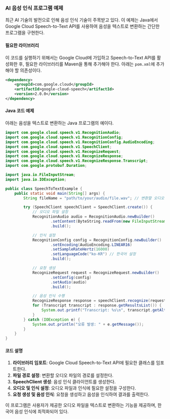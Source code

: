 ### AI 음성 인식 프로그램 예제

최근 AI 기술의 발전으로 인해 음성 인식 기술이 주목받고 있다. 이 예제는 Java에서 Google Cloud Speech-to-Text API를 사용하여 음성을 텍스트로 변환하는 간단한 프로그램을 구현한다. 

#### 필요한 라이브러리

이 코드를 실행하기 위해서는 Google Cloud에 가입하고 Speech-to-Text API를 활성화한 후, 필요한 라이브러리를 Maven을 통해 추가해야 한다. 아래는 `pom.xml`에 추가해야 할 의존성이다.

```xml
<dependency>
    <groupId>com.google.cloud</groupId>
    <artifactId>google-cloud-speech</artifactId>
    <version>2.0.0</version>
</dependency>
```

#### Java 코드 예제

아래는 음성을 텍스트로 변환하는 Java 프로그램의 예이다.

```java
import com.google.cloud.speech.v1.RecognitionAudio;
import com.google.cloud.speech.v1.RecognitionConfig;
import com.google.cloud.speech.v1.RecognitionConfig.AudioEncoding;
import com.google.cloud.speech.v1.SpeechClient;
import com.google.cloud.speech.v1.RecognizeRequest;
import com.google.cloud.speech.v1.RecognizeResponse;
import com.google.cloud.speech.v1.RecognizeResponse.Transcript;
import com.google.protobuf.Duration;

import java.io.FileInputStream;
import java.io.IOException;

public class SpeechToTextExample {
    public static void main(String[] args) {
        String fileName = "path/to/your/audio/file.wav"; // 변환할 오디오 파일 경로

        try (SpeechClient speechClient = SpeechClient.create()) {
            // 오디오 파일 설정
            RecognitionAudio audio = RecognitionAudio.newBuilder()
                    .setContent(ByteString.readFrom(new FileInputStream(fileName)))
                    .build();

            // 인식 설정
            RecognitionConfig config = RecognitionConfig.newBuilder()
                    .setEncoding(AudioEncoding.LINEAR16)
                    .setSampleRateHertz(16000)
                    .setLanguageCode("ko-KR") // 한국어 설정
                    .build();

            // 요청 생성
            RecognizeRequest request = RecognizeRequest.newBuilder()
                    .setConfig(config)
                    .setAudio(audio)
                    .build();

            // 음성 인식 수행
            RecognizeResponse response = speechClient.recognize(request);
            for (Transcript transcript : response.getResultsList()) {
                System.out.printf("Transcript: %s\n", transcript.getAlternatives(0).getTranscript());
            }
        } catch (IOException e) {
            System.out.println("오류 발생: " + e.getMessage());
        }
    }
}
```

#### 코드 설명

1. **라이브러리 임포트**: Google Cloud Speech-to-Text API에 필요한 클래스를 임포트한다.
2. **파일 경로 설정**: 변환할 오디오 파일의 경로를 설정한다.
3. **SpeechClient 생성**: 음성 인식 클라이언트를 생성한다.
4. **오디오 및 인식 설정**: 오디오 파일과 인식에 필요한 설정을 구성한다.
5. **요청 생성 및 음성 인식**: 요청을 생성하고 음성을 인식하여 결과를 출력한다.

이 프로그램은 사용자가 제공한 오디오 파일을 텍스트로 변환하는 기능을 제공하며, 한국어 음성 인식에 최적화되어 있다.